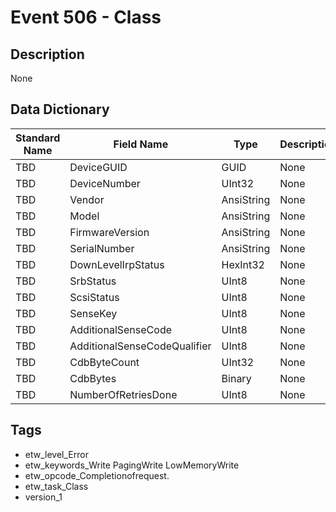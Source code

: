 # Event 506 - Class

## Description
None

## Data Dictionary
|Standard Name|Field Name|Type|Description|Sample Value|
|---|---|---|---|---|
|TBD|DeviceGUID|GUID|None|`None`|
|TBD|DeviceNumber|UInt32|None|`None`|
|TBD|Vendor|AnsiString|None|`None`|
|TBD|Model|AnsiString|None|`None`|
|TBD|FirmwareVersion|AnsiString|None|`None`|
|TBD|SerialNumber|AnsiString|None|`None`|
|TBD|DownLevelIrpStatus|HexInt32|None|`None`|
|TBD|SrbStatus|UInt8|None|`None`|
|TBD|ScsiStatus|UInt8|None|`None`|
|TBD|SenseKey|UInt8|None|`None`|
|TBD|AdditionalSenseCode|UInt8|None|`None`|
|TBD|AdditionalSenseCodeQualifier|UInt8|None|`None`|
|TBD|CdbByteCount|UInt32|None|`None`|
|TBD|CdbBytes|Binary|None|`None`|
|TBD|NumberOfRetriesDone|UInt8|None|`None`|

## Tags
* etw_level_Error
* etw_keywords_Write PagingWrite LowMemoryWrite
* etw_opcode_Completionofrequest.
* etw_task_Class
* version_1